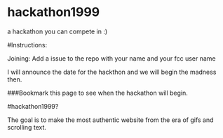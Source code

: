 # hackathon1999
a hackathon you can compete in :)


#Instructions:

Joining:
 Add a issue to the repo with your name and your fcc user name

I will announce the date for the hackthon and we will begin the madness then.

###Bookmark this page to see when the hackathon will begin.


#hackathon1999?

The goal is to make the most authentic website from the era of gifs and scrolling text.
